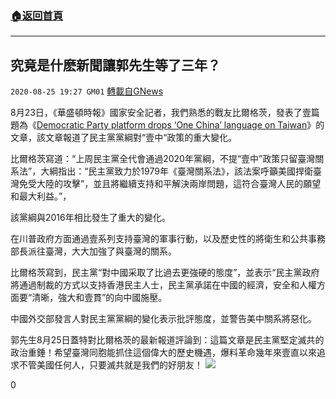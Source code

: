 ###  [:house:返回首頁](https://github.com/ourhimalayas/txt)
---

## 究竟是什麽新聞讓郭先生等了三年？
`2020-08-25 19:27 GM01` [轉載自GNews](https://gnews.org/zh-hant/316837/)

8月23日，《華盛頓時報》國家安全記者，我們熟悉的戰友比爾格茨，發表了壹篇題為《[Democratic Party platform drops ‘One China’ language on Taiwan](https://www.washingtontimes.com/news/2020/aug/23/democratic-party-platform-drops-one-china-language/)》的文章，該文章報道了民主黨黨綱對“壹中“政策的重大變化。

比爾格茨寫道：“上周民主黨全代會通過2020年黨綱，不提“壹中”政策只留臺灣關系法”，大綱指出：“民主黨致力於1979年《臺灣關系法》，該法案呼籲美國捍衛臺灣免受大陸的攻擊”，並且將繼續支持和平解決兩岸問題，這符合臺灣人民的願望和最大利益。”，

該黨綱與2016年相比發生了重大的變化。

在川普政府方面通過壹系列支持臺灣的軍事行動，以及歷史性的將衛生和公共事務部長派往臺灣，大大加強了與臺灣的關系。

比爾格茨寫到，民主黨“對中國采取了比過去更強硬的態度”，並表示“民主黨政府將通過制裁的方式以支持香港民主人士，民主黨承諾在中國的經濟，安全和人權方面要“清晰，強大和壹貫”的向中國施壓。

中國外交部發言人對民主黨黨綱的變化表示批評態度，並警告美中關系將惡化。

郭先生8月25日蓋特對比爾格茨的最新報道評論到：這篇文章是民主黨堅定滅共的政治重錘！希望臺灣同胞能抓住這個偉大的歷史機遇，爆料革命幾年來壹直以來追求不管美國任何人，只要滅共就是我們的好朋友！
![](https://s3.amazonaws.com/gnews-media-offload/wp-content/uploads/2020/08/25183513/Screen-Shot-2020-08-25-at-18.03.38.png)


0
